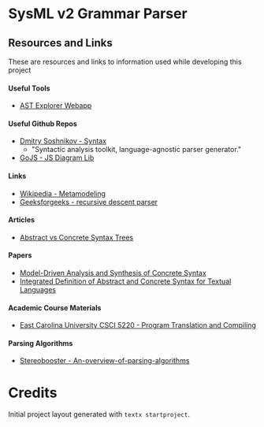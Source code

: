 # SysML v2 Grammar Parser

## Resources and Links
These are resources and links to information used while developing this project

#### Useful Tools
- [AST Explorer Webapp](https://www.astexplorer.net/)
#### Useful Github Repos
- [Dmitry Soshnikov - Syntax](https://github.com/DmitrySoshnikov/syntax)
  - "Syntactic analysis toolkit, language-agnostic parser generator."
- [GoJS - JS Diagram Lib](https://gojs.net)
#### Links
- [Wikipedia - Metamodeling](https://en.wikipedia.org/wiki/Metamodeling )
- [Geeksforgeeks - recursive descent parser](https://www.geeksforgeeks.org/recursive-descent-parser/)
#### Articles
- [Abstract vs Concrete Syntax Trees](https://eli.thegreenplace.net/2009/02/16/abstract-vs-concrete-syntax-trees/)
#### Papers
- [Model-Driven Analysis and Synthesis of Concrete Syntax](https://citeseerx.ist.psu.edu/viewdoc/download?doi=10.1.1.97.8081&rep=rep1&type=pdf)
- [Integrated Definition of Abstract and Concrete
  Syntax for Textual Languages](https://arxiv.org/ftp/arxiv/papers/1409/1409.6624.pdf)
#### Academic Course Materials
- [East Carolina University CSCI 5220 - Program Translation and Compiling](http://www.cs.ecu.edu/karl/5220/spr16/Notes/index.html)
#### Parsing Algorithms
- [Stereobooster - An-overview-of-parsing-algorithms](https://stereobooster.com/posts/an-overview-of-parsing-algorithms/)

# Credits

Initial project layout generated with `textx startproject`.
